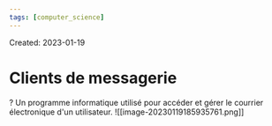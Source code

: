 ```yaml
---
tags: [computer_science] 
---
```

Created: 2023-01-19

# Clients de messagerie
?
Un programme informatique utilisé pour accéder et gérer le courrier électronique d'un utilisateur. ![[image-20230119185935761.png]]
<!--SR:!2024-07-19,188,230-->

